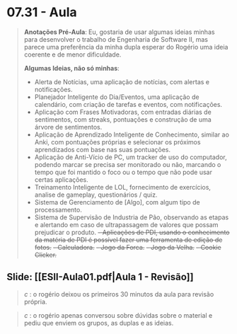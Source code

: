# 07.31 - Aula 

> **Anotações Pré-Aula**: Eu, gostaria de usar algumas ideias minhas para desenvolver o trabalho de Engenharia de Software II, mas parece uma preferência da minha dupla esperar do Rogério uma ideia coerente e de menor dificuldade.
> 
> **Algumas Ideias, não só minhas**:
> - Alerta de Notícias, uma aplicação de notícias, com alertas e notificações.
> - Planejador Inteligente do Dia/Eventos, uma aplicação de calendário, com criação de tarefas e eventos, com notificações.
> - Aplicação com Frases Motivadoras, com entradas diárias de sentimentos, com streaks, pontuações e construção de uma árvore de sentimentos.
> - Aplicação de Aprendizado Inteligente de Conhecimento, similar ao Anki, com pontuações próprias e selecionar os próximos aprendizados com base nas suas pontuações.
> - Aplicação de Anti-Vício de PC, um tracker de uso do computador, podendo marcar se precisa ser monitorado ou não, marcando o tempo que foi mantido o foco ou o tempo que não pode usar certas aplicações.
> - Treinamento Inteligente de LOL, fornecimento de exercícios, analise de gameplay, questionários / quiz.
> - Sistema de Gerenciamento de \[Algo], com algum tipo de processamento.
> - Sistema de Supervisão de Industria de Pão, observando as etapas e alertando em caso de ultrapassagem de valores que possam prejudicar o produto.
> ~~- Aplicações de PDI, usando o conhecimento da matéria de PDI é possível fazer uma ferramenta de edição de fotos.~~
> ~~- Calculadora.~~
> ~~- Jogo da Forca.~~
> ~~- Jogo da Velha.~~
> ~~- Cookie Clicker.~~

## Slide: [[ESII-Aula01.pdf|Aula 1 - Revisão]]

> *c* : o rogério deixou os primeiros 30 minutos da aula para revisão própria.

> *c* : o rogério apenas conversou sobre dúvidas sobre o material e pediu que enviem os grupos, as duplas e as ideias.
